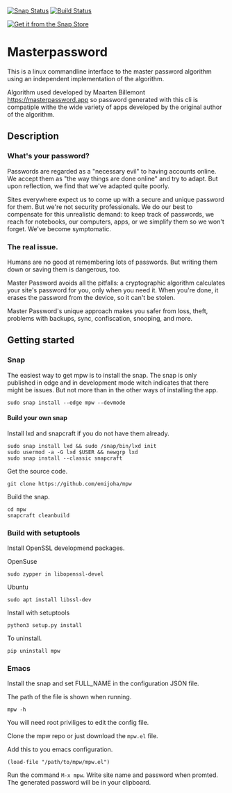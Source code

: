 [![Snap Status](https://build.snapcraft.io/badge/emiljoha/mpw.svg)](https://build.snapcraft.io/user/emiljoha/mpw) [![Build Status](https://travis-ci.com/emiljoha/mpw.svg?branch=master)](https://travis-ci.com/emiljoha/mpw)

[![Get it from the Snap Store](https://snapcraft.io/static/images/badges/en/snap-store-black.svg)](https://snapcraft.io/mpw)

# Masterpassword

This is a linux commandline interface to the master password algorithm using an independent implementation of the algorithm.

Algorithm used developed by Maarten Billemont https://masterpassword.app so password generated with this cli is compatiple withe the wide variety of apps developed by the original author of the algorithm.

## Description

### What's your password?

Passwords are regarded as a "necessary evil" to having accounts online. We
accept them as "the way things are done online" and try to adapt.  But upon
reflection, we find that we've adapted quite poorly.

Sites everywhere expect us to come up with a secure and unique password for
them. But we're not security professionals. We do our best to compensate for
this unrealistic demand: to keep track of passwords, we reach for notebooks,
our computers, apps, or we simplify them so we won't forget.  We've become
symptomatic.

### The real issue.

Humans are no good at remembering lots of passwords. But writing them down or
saving them is dangerous, too.

Master Password avoids all the pitfalls: a cryptographic algorithm calculates
your site's password for you, only when you need it.  When you're done, it
erases the password from the device, so it can't be stolen.

Master Password's unique approach makes you safer from loss, theft, problems
with backups, sync, confiscation, snooping, and more.

## Getting started

### Snap

The easiest way to get mpw is to install the snap. The snap is only published
in edge and in development mode witch indicates that there might be
issues. But not more than in the other ways of installing the app.

```shell
sudo snap install --edge mpw --devmode

```

#### Build your own snap

Install lxd and snapcraft if you do not have them already.
``` shell
sudo snap install lxd && sudo /snap/bin/lxd init
sudo usermod -a -G lxd $USER && newgrp lxd
sudo snap install --classic snapcraft
```

Get the source code.
``` shell
git clone https://github.com/emijoha/mpw
```

Build the snap.
``` shell
cd mpw
snapcraft cleanbuild
```

### Build with setuptools

Install OpenSSL developmend packages.

OpenSuse
``` shell
sudo zypper in libopenssl-devel
```

Ubuntu
``` shell
sudo apt install libssl-dev
```

Install with setuptools
```shell
python3 setup.py install
```

To uninstall.
```shell
pip uninstall mpw
```

### Emacs

Install the snap and set FULL_NAME in the configuration JSON file.

The path of the file is shown when running. 


``` shell
mpw -h
```
You will need root priviliges to edit the config file.

Clone the mpw repo or just download the ```mpw.el``` file.

Add this to you emacs configuration.
``` elisp
(load-file "/path/to/mpw/mpw.el")
```

Run the command ```M-x mpw```. Write site name and password when promted. The
generated password will be in your clipboard.
